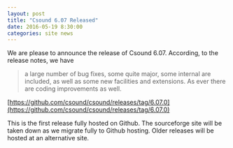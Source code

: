 ```yaml
---
layout: post
title: "Csound 6.07 Released"
date: 2016-05-19 8:30:00
categories: site news 
---
```


We are please to announce the release of Csound 6.07. According, to the release
notes, we have

> a large number of bug fixes, some quite major, some internal are
> included, as well as some new facilities and extensions. As ever there
> are coding improvements as well.

[https://github.com/csound/csound/releases/tag/6.07.0](https://github.com/csound/csound/releases/tag/6.07.0)

This is the first release fully hosted on Github. The sourceforge site
will be taken down as we migrate fully to Github hosting. Older
releases will be hosted at an alternative site.

